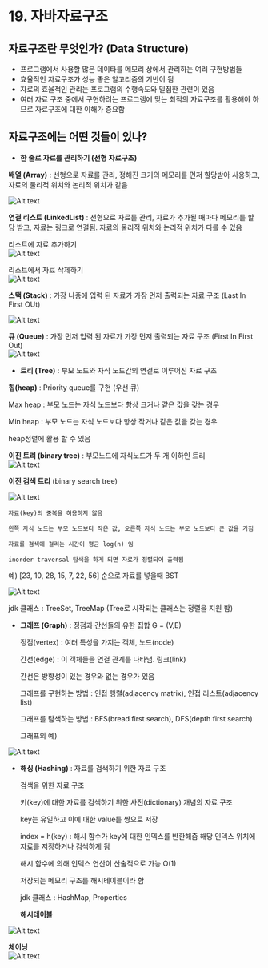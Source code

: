 # 19. 자바자료구조

## 자료구조란 무엇인가? (Data Structure)

- 프로그램에서 사용할 많은 데이타를 메모리 상에서 관리하는 여러 구현방법들
- 효율적인 자료구조가 성능 좋은 알고리즘의 기반이 됨
- 자료의 효율적인 관리는 프로그램의 수행속도와 밀접한 관련이 있음
- 여러 자료 구조 중에서 구현하려는 프로그램에 맞는 최적의 자료구조를 활용해야 하므로 자료구조에 대한 이해가 중요함


## 자료구조에는 어떤 것들이 있나?

- **한 줄로 자료를 관리하기 (선형 자료구조)**

 **배열 (Array)**  : 선형으로 자료를 관리, 정해진 크기의 메모리를 먼저 할당받아 사용하고, 자료의 물리적 위치와 논리적 위치가 같음

![Alt text](image-33.png)

  **연결 리스트 (LinkedList)** : 선형으로 자료를 관리, 자료가 추가될 때마다 메모리를 할당 받고, 자료는 링크로 연결됨. 자료의 물리적 위치와 논리적 위치가 다를 수 있음

리스트에 자료 추가하기 <br>
![Alt text](image-35.png)

리스트에서 자료 삭제하기 <br>
![Alt text](image-36.png)

  **스택 (Stack)** : 가장 나중에 입력 된 자료가 가장 먼저 출력되는 자료 구조 (Last In First OUt) <br>

![Alt text](image-37.png)

 **큐 (Queue)** :  가장 먼저 입력 된 자료가 가장 먼저 출력되는 자료 구조 (First In First Out) <br>
![Alt text](image-38.png)


- **트리 (Tree)** : 부모 노드와 자식 노드간의 연결로 이루어진 자료 구조 <br>

**힙(heap)** : Priority queue를 구현 (우선 큐) 

Max heap : 부모 노드는 자식 노드보다 항상 크거나 같은 값을 갖는 경우 

Min heap : 부모 노드는 자식 노드보다 항상 작거나 같은 값을 갖는 경우

heap정렬에 활용 할 수 있음

**이진 트리 (binary tree)** : 부모노드에 자식노드가 두 개 이하인 트리 <br>
![Alt text](image-39.png)

**이진 검색 트리** (binary search tree) 
 
 ![Alt text](image-40.png)
 
    자료(key)의 중복을 허용하지 않음

    왼쪽 자식 노드는 부모 노드보다 작은 값, 오른쪽 자식 노드는 부모 노드보다 큰 값을 가짐

    자료를 검색에 걸리는 시간이 평균 log(n) 임

    inorder traversal 탐색을 하게 되면 자료가 정렬되어 출력됨 

  예) [23, 10, 28, 15, 7, 22, 56] 순으로 자료를 넣을때 BST <br>

 ![Alt text](image-41.png)

  jdk 클래스 : TreeSet, TreeMap (Tree로 시작되는 클래스는 정렬을 지원 함)


- **그래프 (Graph)** :  정점과 간선들의 유한 집합 G = (V,E)
    
    정점(vertex) : 여러 특성을 가지는 객체, 노드(node) 

    간선(edge) : 이 객체들을 연결 관계를 나타냄. 링크(link)

    간선은 방향성이 있는 경우와 없는 경우가 있음

    그래프를 구현하는 방법 : 인접 행렬(adjacency matrix), 인접 리스트(adjacency list)

    그래프를 탐색하는 방법 : BFS(bread first search), DFS(depth first search)
    
  그래프의 예) <br>

 ![Alt text](image-42.png)



- **해싱 (Hashing)** : 자료를 검색하기 위한 자료 구조

    검색을 위한 자료 구조

    키(key)에 대한 자료를 검색하기 위한 사전(dictionary) 개념의 자료 구조

    key는 유일하고 이에 대한 value를 쌍으로 저장

    index = h(key) : 해시 함수가 key에 대한 인덱스를 반환해줌 해당 인덱스 위치에 자료를 저장하거나 검색하게 됨 

    해시 함수에 의해 인덱스 연산이 산술적으로 가능 O(1)

    저장되는 메모리 구조를 해시테이블이라 함

    jdk 클래스 : HashMap, Properties

  **해시테이블** <br>

![Alt text](image-43.png)


  **체이닝** <br>
  ![Alt text](image-44.png)



  



